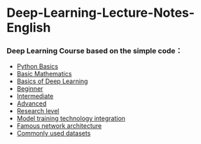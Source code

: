 # Deep-Learning-Lecture-Notes-English
### Deep Learning Course based on the simple code：
- [Python Basics]()
- [Basic Mathematics]()
- [Basics of Deep Learning]()
- [Beginner](https://github.com/pengsihua2023/Deep-Learning-Lecture-Notes-English/tree/main/04.%20Beginner)    
- [Intermediate](https://github.com/pengsihua2023/Deep-Learning-Lecture-Notes-English/tree/main/05.%20Intermediate)     
- [Advanced](https://github.com/pengsihua2023/Deep-Learning-Lecture-Notes-English/tree/main/06.%20Advanced)    
- [Research level](https://github.com/pengsihua2023/Deep-Learning-Lecture-Notes-English/tree/main/07.%20Research%20Level)
- [Model training technology integration]()
- [Famous network architecture](https://github.com/pengsihua2023/Deep-Learning-Lecture-Notes-English/tree/main/09.%20Famous%20Network%20Architecture)
- [Commonly used datasets]()


